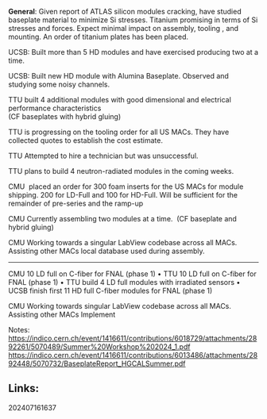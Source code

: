 

  

 **General**: Given report of ATLAS silicon modules cracking, have studied baseplate material to minimize Si stresses. Titanium promising in terms of Si stresses and forces. Expect minimal impact on assembly, tooling , and mounting. An order of titanium plates has been placed.  
  
UCSB: Built more than 5 HD modules and have exercised producing two at a time.  
  
UCSB: Built new HD module with Alumina Baseplate. Observed and studying some noisy channels.  
  
TTU built 4 additional modules with good dimensional and electrical performance characteristics  
(CF baseplates with hybrid gluing)  
  
TTU is progressing on the tooling order for all US MACs. They have collected quotes to establish the cost estimate.  
  
TTU Attempted to hire a technician but was unsuccessful.  
  
TTU plans to build 4 neutron-radiated modules in the coming weeks.  
  
CMU  placed an order for 300 foam inserts for the US MACs for module shipping. 200 for LD-Full and 100 for HD-Full. Will be sufficient for the remainder of pre-series and the ramp-up  
  
CMU Currently assembling two modules at a time.  (CF baseplate and hybrid gluing)  
  
CMU Working towards a singular LabView codebase across all MACs. Assisting other MACs local database used during assembly.

---------------

CMU 10 LD full on C-fiber for FNAL (phase 1) • 
TTU 10 LD full on C-fiber for FNAL (phase 1)
• TTU build 4 LD full modules with irradiated sensors
• UCSB finish first 11 HD full C-fiber modules for FNAL (phase 1)



CMU Working towards singular LabView codebase across all MACs. Assisting other MACs Implement

Notes:
https://indico.cern.ch/event/1416611/contributions/6018729/attachments/2892261/5070489/Summer%20Workshop%202024_1.pdf
https://indico.cern.ch/event/1416611/contributions/6013486/attachments/2892448/5070732/BaseplateReport_HGCALSummer.pdf

## Links: 



202407161637
